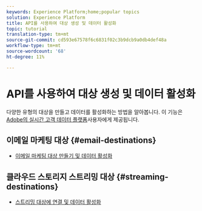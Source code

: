 ```yaml
---
keywords: Experience Platform;home;popular topics
solution: Experience Platform
title: API를 사용하여 대상 생성 및 데이터 활성화
topic: tutorial
translation-type: tm+mt
source-git-commit: cd593e67578f6c6831f02c3b9dcb9a0db4def48a
workflow-type: tm+mt
source-wordcount: '68'
ht-degree: 11%

---
```



# API를 사용하여 대상 생성 및 데이터 활성화

다양한 유형의 대상을 만들고 데이터를 활성화하는 방법을 알아봅니다. 이 기능은 [Adobe의 실시간 고객 데이터 플랫폼](https://docs.adobe.com/content/help/en/experience-platform/rtcdp/overview.html)사용자에게 제공됩니다.

## 이메일 마케팅 대상 {#email-destinations}

* [이메일 마케팅 대상 만들기 및 데이터 활성화](/help/rtcdp/destinations/email-marketing-api.md)

## 클라우드 스토리지 스트리밍 대상 {#streaming-destinations}

* [스트리밍 대상에 연결 및 데이터 활성화](/help/rtcdp/destinations/streaming-destinations-api-tutorial.md)
